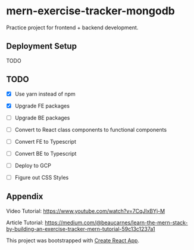 # mern-exercise-tracker-mongodb
Practice project for frontend + backend development.

## Deployment Setup
TODO

## TODO
- [x] Use yarn instead of npm
- [x] Upgrade FE packages
- [ ] Upgrade BE packages
- [ ] Convert to React class components to functional components
- [ ] Convert FE to Typescript
- [ ] Convert BE to Typescript
- [ ] Deploy to GCP
- [ ] Figure out CSS Styles


## Appendix
Video Tutorial: https://www.youtube.com/watch?v=7CqJlxBYj-M

Article Tutorial: https://medium.com/@beaucarnes/learn-the-mern-stack-by-building-an-exercise-tracker-mern-tutorial-59c13c1237a1

This project was bootstrapped with [Create React App](https://github.com/facebook/create-react-app).

